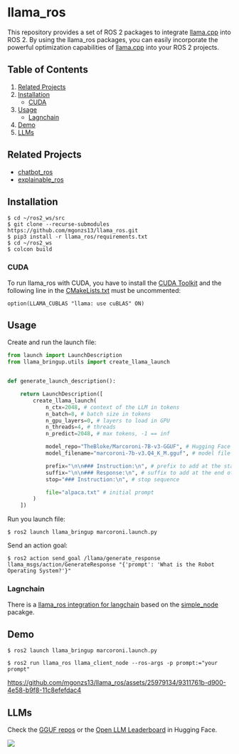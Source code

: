 # llama_ros

This repository provides a set of ROS 2 packages to integrate [llama.cpp](https://github.com/ggerganov/llama.cpp) into ROS 2. By using the llama_ros packages, you can easily incorporate the powerful optimization capabilities of [llama.cpp](https://github.com/ggerganov/llama.cpp) into your ROS 2 projects.

## Table of Contents

1. [Related Projects](#related-projects)
2. [Installation](#installation)
   - [CUDA](#cuda)
3. [Usage](#usage)
   - [Lagnchain](#lagnchain)
4. [Demo](#demo)
4. [LLMs](#llms)

## Related Projects

 - [chatbot_ros](https://github.com/mgonzs13/chatbot_ros)
 - [explainable_ros](https://github.com/Dsobh/explainable_ROS)

## Installation

```shell
$ cd ~/ros2_ws/src
$ git clone --recurse-submodules https://github.com/mgonzs13/llama_ros.git
$ pip3 install -r llama_ros/requirements.txt
$ cd ~/ros2_ws
$ colcon build
```

### CUDA

To run llama_ros with CUDA, you have to install the [CUDA Toolkit](https://developer.nvidia.com/cuda-toolkit) and the following line in the [CMakeLists.txt](llama_ros/CMakeLists.txt) must be uncommented:

```
option(LLAMA_CUBLAS "llama: use cuBLAS" ON)
```

## Usage

Create and run the launch file:

```python
from launch import LaunchDescription
from llama_bringup.utils import create_llama_launch


def generate_launch_description():

    return LaunchDescription([
        create_llama_launch(
            n_ctx=2048, # context of the LLM in tokens
            n_batch=8, # batch size in tokens
            n_gpu_layers=0, # layers to load in GPU
            n_threads=4, # threads
            n_predict=2048, # max tokens, -1 == inf

            model_repo="TheBloke/Marcoroni-7B-v3-GGUF", # Hugging Face repo
            model_filename="marcoroni-7b-v3.Q4_K_M.gguf", # model file in repo

            prefix="\n\n### Instruction:\n", # prefix to add at the start of the prompt
            suffix="\n\n### Response:\n", # suffix to add at the end of the prompt
            stop="### Instruction:\n", # stop sequence

            file="alpaca.txt" # initial prompt
        )
    ])
```

Run you launch file:

```shell
$ ros2 launch llama_bringup marcoroni.launch.py
```

Send an action goal:

```shell
$ ros2 action send_goal /llama/generate_response llama_msgs/action/GenerateResponse "{'prompt': 'What is the Robot Operating System?'}"
```

### Lagnchain

There is a [llama_ros integration for langchain](llama_ros/llama_ros/langchain/) based on the [simple_node](https://github.com/uleroboticsgroup/simple_node) pacakge.

## Demo

```shell
$ ros2 launch llama_bringup marcoroni.launch.py
```

```shell
$ ros2 run llama_ros llama_client_node --ros-args -p prompt:="your prompt"
```

<!-- https://user-images.githubusercontent.com/25979134/229344687-9dda3446-9f1f-40ab-9723-9929597a042c.mp4 -->

https://github.com/mgonzs13/llama_ros/assets/25979134/9311761b-d900-4e58-b9f8-11c8efefdac4

## LLMs

Check the [GGUF repos](https://huggingface.co/models?sort=trending&search=gguf) or the [Open LLM Leaderboard](https://huggingface.co/spaces/HuggingFaceH4/open_llm_leaderboard) in Hugging Face.

[<img src="https://cdn-thumbnails.huggingface.co/social-thumbnails/spaces/HuggingFaceH4/open_llm_leaderboard.png">](https://huggingface.co/spaces/HuggingFaceH4/open_llm_leaderboard)
